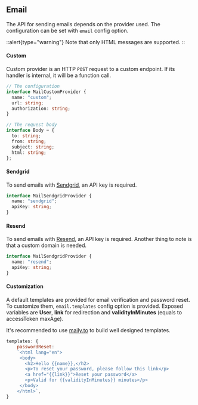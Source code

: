 ## Email

The API for sending emails depends on the provider used. The configuration can be set with `email` config option.

::alert{type="warning"}
Note that only HTML messages are supported.
::

#### Custom

Custom provider is an HTTP `POST` request to a custom endpoint. If its handler is internal, it will be a function call.

```ts
// The configuration
interface MailCustomProvider {
  name: "custom";
  url: string;
  authorization: string;
}

// The request body
interface Body = {
  to: string;
  from: string;
  subject: string;
  html: string;
};
```

#### Sendgrid

To send emails with [Sendgrid](https://sendgrid.com), an API key is required.

```ts
interface MailSendgridProvider {
  name: "sendgrid";
  apiKey: string;
}
```

#### Resend

To send emails with [Resend](https://resend.com/), an API key is required. Another thing to note is that a custom domain is needed.

```ts
interface MailSendgridProvider {
  name: "resend";
  apiKey: string;
}
```

#### Customization

A default templates are provided for email verification and password reset. To customize them, `email.templates` config option is provided. Exposed variables are **User**, **link** for redirection and **validityInMinutes** (equals to accessToken maxAge).

It's recommended to use [maily.to](https://maily.to/) to build well designed templates.

```js
templates: {
    passwordReset:
    `<html lang="en">
     <body>
       <h2>Hello {{name}},</h2>
       <p>To reset your password, please follow this link</p>
       <a href="{{link}}">Reset your password</a>
       <p>Valid for {{validityInMinutes}} minutes</p>
     </body>
    </html>`,
}
```

